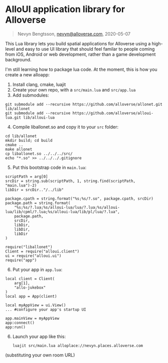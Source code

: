 # AlloUI application library for Alloverse

> Nevyn Bengtsson, nevyn@alloverse.com, 2020-05-07

This Lua library lets you build spatial applications
for Alloverse using a high-level and easy to use UI library
that should feel familar to people coming from iOS, Android
or web development, rather than a game development background.

I'm still learning how to package lua code. At the moment,
this is how you create a new alloapp:

1. Install clang, cmake, luajit
2. Create your own repo, with a `src/main.lua` and `src/app.lua`
3. Add submodules:

```
git submodule add --recursive https://github.com/alloverse/allonet.git lib/allonet
git submodule add --recursive https://github.com/alloverse/alloui-lua.git lib/alloui-lua
```

4. Compile liballonet.so and copy it to your `src` folder:

```
cd lib/allonet
mkdir build; cd build
cmake ..
make allonet
cp liballonet.so ../../../src/
echo "*.so" >> ../../../.gitignore
```

5. Put this bootstrap code in `main.lua`:

```
scriptPath = arg[0]
srcDir = string.sub(scriptPath, 1, string.find(scriptPath, "main.lua")-2)
libDir = srcDir.."/../lib"

package.cpath = string.format("%s;%s/?.so", package.cpath, srcDir)
package.path = string.format(
    "%s;%s/?.lua;%s/alloui-lua/lua/?.lua;%s/alloui-lua/lib/cpml/?.lua;%s/alloui-lua/lib/pl/lua/?.lua",
    package.path,
    srcDir,
    libDir,
    libDir,
    libDir
)

require("liballonet")
Client = require("alloui.client")
ui = require("alloui.ui")
require("app")
```

6. Put your app in `app.lua`:

```
local client = Client(
    arg[1], 
    "allo-jukebox"
)
local app = App(client)

local myAppView = ui.View()
... #configure your app's startup UI

app.mainView = myAppView
app:connect()
app:run()
```

6. Launch your app like this: 

    `luajit src/main.lua alloplace://nevyn.places.alloverse.com`

(substituting your own room URL)